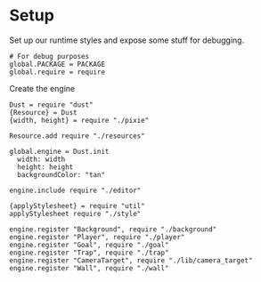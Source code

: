 Setup
=====

Set up our runtime styles and expose some stuff for debugging.

    # For debug purposes
    global.PACKAGE = PACKAGE
    global.require = require

Create the engine

    Dust = require "dust"
    {Resource} = Dust
    {width, height} = require "./pixie"

    Resource.add require "./resources"

    global.engine = Dust.init
      width: width
      height: height
      backgroundColor: "tan"

    engine.include require "./editor"

    {applyStylesheet} = require "util"
    applyStylesheet require "./style"

    engine.register "Background", require "./background"
    engine.register "Player", require "./player"
    engine.register "Goal", require "./goal"
    engine.register "Trap", require "./trap"
    engine.register "CameraTarget", require "./lib/camera_target"
    engine.register "Wall", require "./wall"
